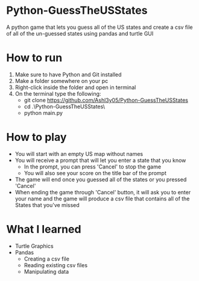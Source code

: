 ﻿# Python-GuessTheUSStates
A python game that lets you guess all of the US states and create a csv file of all of the un-guessed states using pandas and turtle GUI

# How to run
1. Make sure to have Python and Git installed
2. Make a folder somewhere on your pc
3. Right-click inside the folder and open in terminal
4. On the terminal type the following:
     - git clone https://github.com/Ashl3y05/Python-GuessTheUSStates
     - cd .\Python-GuessTheUSStates\
     - python main.py

# How to play
-  You will start with an empty US map without names
-  You will receive a prompt that will let you enter a state that you know
     - In the prompt, you can press 'Cancel' to stop the game
     - You will also see your score on the title bar of the prompt
- The game will end once you guessed all of the states or you pressed 'Cancel'
- When ending the game through 'Cancel' button, it will ask you to enter your name and the game will produce a csv file that contains all of the States that you've missed

# What I learned
- Turtle Graphics
- Pandas
  - Creating a csv file
  - Reading existing csv files
  - Manipulating data
